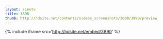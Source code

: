 ```yaml
---
layout: sieutv
title: 3890
thumb: http://hdsite.net/contents/videos_screenshots/3000/3890/preview_360p.mp4.jpg
---
```

{% include iframe src='http://hdsite.net/embed/3890' %}
 
